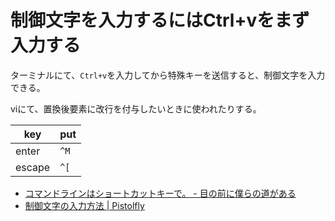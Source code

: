 # 制御文字を入力するにはCtrl+vをまず入力する

ターミナルにて、`Ctrl+v`を入力してから特殊キーを送信すると、制御文字を入力できる。

viにて、置換後要素に改行を付与したいときに使われたりする。

| key       | put   |
|-----------|-------|
| enter     | `^M`  |
| escape    | `^[`  |

- [コマンドラインはショートカットキーで。 - 目の前に僕らの道がある](http://masasuzu.hatenablog.jp/entry/20111201/1322745282)
- [制御文字の入力方法 | Pistolfly](https://www.pistolfly.com/weblog/2011/11/post-134.html)
